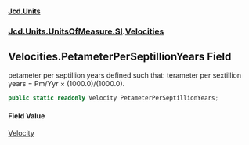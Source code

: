 #### [Jcd.Units](index.md 'index')
### [Jcd.Units.UnitsOfMeasure.SI](Jcd.Units.UnitsOfMeasure.SI.md 'Jcd.Units.UnitsOfMeasure.SI').[Velocities](Velocities.md 'Jcd.Units.UnitsOfMeasure.SI.Velocities')

## Velocities.PetameterPerSeptillionYears Field

petameter per septillion years defined such that: terameter per sextillion years = Pm/Yyr × (1000.0)/(1000.0).

```csharp
public static readonly Velocity PetameterPerSeptillionYears;
```

#### Field Value
[Velocity](Velocity.md 'Jcd.Units.UnitTypes.Velocity')